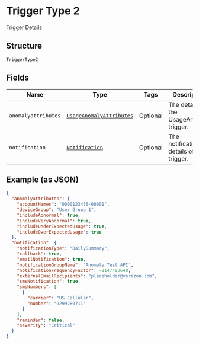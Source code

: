 
# Trigger Type 2

Trigger Details

## Structure

`TriggerType2`

## Fields

| Name | Type | Tags | Description |
|  --- | --- | --- | --- |
| `anomalyattributes` | [`UsageAnomalyAttributes`](../../doc/models/usage-anomaly-attributes.md) | Optional | The details of the UsageAnomaly trigger. |
| `notification` | [`Notification`](../../doc/models/notification.md) | Optional | The notification details of the trigger. |

## Example (as JSON)

```json
{
  "anomalyattributes": {
    "accountNames": "0000123456-00001",
    "deviceGroup": "User Group 1",
    "includeAbnormal": true,
    "includeVeryAbnormal": true,
    "includeUnderExpectedUsage": true,
    "includeOverExpectedUsage": true
  },
  "notification": {
    "notificationType": "DailySummary",
    "callback": true,
    "emailNotification": true,
    "notificationGroupName": "Anomaly Test API",
    "notificationFrequencyFactor": -2147483648,
    "externalEmailRecipients": "placeholder@verizon.com",
    "smsNotification": true,
    "smsNumbers": [
      {
        "carrier": "US Cellular",
        "number": "9299280711"
      }
    ],
    "reminder": false,
    "severity": "Critical"
  }
}
```

